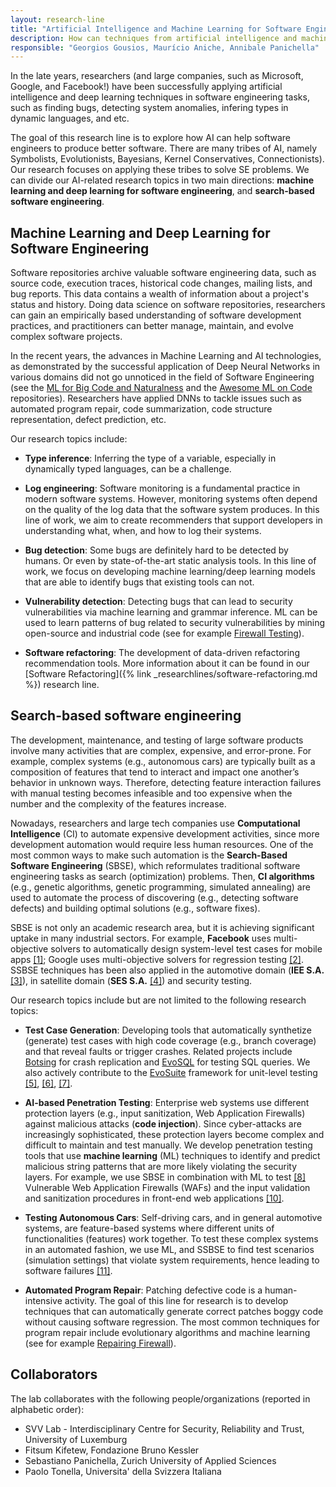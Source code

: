 ```yaml
---
layout: research-line
title: "Artificial Intelligence and Machine Learning for Software Engineering"
description: How can techniques from artificial intelligence and machine learning be used to improve complex software development tasks?
responsible: "Georgios Gousios, Maurício Aniche, Annibale Panichella"
---
```



In the late years, researchers (and large companies, such as Microsoft, Google, and Facebook!) have been successfully applying artificial intelligence and deep learning techniques in software engineering tasks, such as finding bugs, detecting system anomalies, infering types in dynamic languages, and etc. 

The goal of this research line is to explore how AI can help software engineers to produce
better software. There are many tribes of AI, namely Symbolists, Evolutionists, Bayesians, Kernel Conservatives, Connectionists). Our research focuses on applying these tribes to solve SE problems. We can divide our AI-related research topics in two main directions: **machine learning and deep learning for software engineering**, and **search-based software engineering**. 

## Machine Learning and Deep Learning for Software Engineering

Software repositories archive valuable software engineering data, such as source code, execution traces, historical code changes, mailing lists, and bug reports. This data contains a wealth of information about a project's status and history. Doing data science on software repositories, researchers can gain an empirically based understanding of software development practices, and practitioners can better manage, maintain, and evolve complex software projects.

In the recent years, the advances in Machine Learning and AI technologies, as demonstrated by the successful application of Deep Neural Networks in various domains did not go unnoticed in the field of Software Engineering (see the [ML for Big Code and Naturalness](https://ml4code.github.io/papers.html) and the [Awesome ML on Code](https://github.com/src-d/awesome-machine-learning-on-source-code) repositories). Researchers have applied DNNs to tackle issues such as automated program repair, code summarization, code structure representation, defect prediction, etc.

Our research topics include:

* **Type inference**: Inferring the type of a variable, especially in dynamically typed languages, can be a challenge. 

* **Log engineering**: Software monitoring is a fundamental practice in modern software systems. However, monitoring systems often depend on the quality of the log data that the software system produces. In this line of work, we aim to create recommenders that support developers in understanding what, when, and how to log their systems.

* **Bug detection**: Some bugs are definitely hard to be detected by humans. Or even by state-of-the-art static analysis tools. In this line of work, we focus on developing machine learning/deep learning models that are able to identify bugs that existing tools can not. 

* **Vulnerability detection**: Detecting bugs that can lead to security vulnerabilities via machine learning and grammar inference. ML can be used to learn patterns of bug related to security vulnerabilities by mining  open-source and industrial code (see for example [Firewall Testing](https://pure.tudelft.nl/portal/en/publications/a-machine-learningdriven-evolutionary-approach-for-testing-web-application-firewalls(af7bf5df-6fab-4739-ae38-27abf8a4fafe).html)).

* **Software refactoring**: The development of data-driven refactoring recommendation tools. More information about it can be found in our [Software Refactoring]({% link _researchlines/software-refactoring.md %}) research line.

## Search-based software engineering

The development, maintenance, and testing of large software products involve many activities that are complex, expensive, and error-prone. For example, complex systems (e.g., autonomous cars) are typically built as a composition of features that tend to interact and impact one another’s behavior in unknown ways. Therefore, detecting feature interaction failures with manual testing becomes infeasible and too expensive when the number and the complexity of the features increase.

Nowadays, researchers and large tech companies use **Computational Intelligence** (CI) to automate expensive development activities, since more development automation would require less human resources. 
One of the most common ways to make such automation is the **Search-Based Software Engineering** (SBSE), which reformulates traditional software engineering tasks as search (optimization) problems. Then, **CI algorithms** (e.g., genetic algorithms, genetic programming, simulated annealing) are used to automate the process of discovering (e.g., detecting software defects) and building optimal solutions (e.g., software fixes).

SBSE is not only an academic research area, but it is achieving significant uptake in many industrial sectors. For example, **Facebook** uses multi-objective solvers to automatically design system-level test cases for mobile apps [[1]](https://link.springer.com/chapter/10.1007/978-3-319-99241-9_1);  Google uses multi-objective solvers for regression testing [[2]](http://sebase.cs.ucl.ac.uk/fileadmin/crest/sebasepaper/YooNH11_01.pdf). SSBSE techniques has been also applied in the automotive domain (**IEE S.A.** [[3]](https://pure.tudelft.nl/portal/files/45811366/paperASE18N2016pdf.pdf)), in satellite domain (**SES S.A.** [[4]](https://pure.tudelft.nl/admin/files/47344874/main.pdf)) and security testing.

Our research topics include but are not limited to the following research topics:

* **Test Case Generation**: 
Developing tools that automatically synthetize (generate) test cases with high code coverage (e.g., branch coverage) and that reveal faults or trigger crashes. Related projects include [Botsing](https://github.com/STAMP-project/botsing) for crash replication and [EvoSQL](https://github.com/SERG-Delft/evosql) for testing SQL queries. We also actively contribute to the [EvoSuite](https://github.com/EvoSuite/evosuite) framework for unit-level testing [[5]](https://apanichella.github.io/publication/ieee-tse2018b/), [[6]](https://apanichella.github.io/publication/ssbse2018b/), [[7]](https://apanichella.github.io/publication/infsof2018b/).

* **AI-based Penetration Testing**: 
Enterprise web systems use different protection layers (e.g., input sanitization, Web Application Firewalls) against malicious attacks (**code injection**). Since cyber-attacks are increasingly sophisticated, these protection layers become complex and difficult to maintain and test manually. We develop penetration testing tools that use **machine learning** (ML) techniques to identify and predict malicious string patterns that are more likely violating the security layers. For example, we use SBSE in combination with ML to test [[8]](http://orbilu.uni.lu/handle/10993/34224) Vulnerable Web Application Firewalls (WAFs) and the input validation and sanitization procedures in front-end web applications [[10]](https://apanichella.github.io/publication/ieee-tse2018a/). 

* **Testing Autonomous Cars**: 
Self-driving cars, and in general automotive systems, are feature-based systems where different units of functionalities (features) work together. To test these complex systems in an automated fashion, we use ML, and SSBSE to find test scenarios (simulation settings) that violate system requirements, hence leading to software failures [[11]](https://apanichella.github.io/publication/ase2018/).

* **Automated Program Repair**: 
Patching defective code is a human-intensive activity. The goal of this line for research is to develop techniques that can automatically generate correct patches boggy code without causing software regression. The most common techniques for program repair include evolutionary algorithms and machine learning (see for example [Repairing Firewall](https://ieeexplore.ieee.org/document/8109099/)).


## Collaborators

The lab collaborates with the following people/organizations (reported in alphabetic order):
* SVV Lab - Interdisciplinary Centre for Security, Reliability and Trust, University of Luxemburg
* Fitsum Kifetew, Fondazione Bruno Kessler
* Sebastiano Panichella, Zurich University of Applied Sciences
* Paolo Tonella, Universita' della Svizzera Italiana
